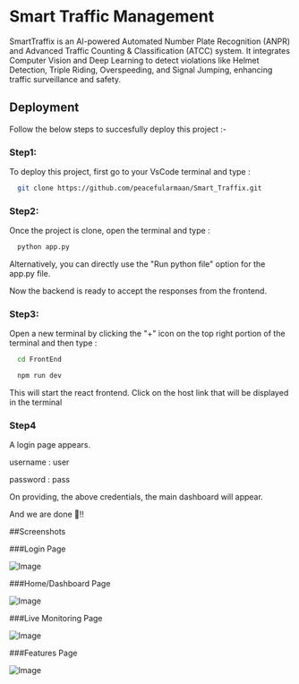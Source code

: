 
# Smart Traffic Management

SmartTraffix is an AI-powered Automated Number Plate Recognition (ANPR) and Advanced Traffic Counting & Classification (ATCC) system. It integrates Computer Vision and Deep Learning to detect violations like Helmet Detection, Triple Riding, Overspeeding, and Signal Jumping, enhancing traffic surveillance and safety.





## Deployment

Follow the below steps to succesfully deploy this project :-

### Step1:

To deploy this project, first go to your VsCode terminal and type : 

```bash
  git clone https://github.com/peacefularmaan/Smart_Traffix.git
```

### Step2:

Once the project is clone, open the terminal and type :

```bash
  python app.py
```

Alternatively, you can directly use the "Run python file" option for the app.py file.

Now the backend is ready to accept the responses from the frontend.

### Step3:

Open a new terminal by clicking the "+" icon on the top right portion of the terminal and then type :

```bash
  cd FrontEnd
```
```bash
  npm run dev
```

This will start the react frontend. Click on the host link that will be displayed in the terminal

### Step4

A login page appears. 

username : user

password : pass

On providing, the above credentials, the main dashboard will appear.

And we are done 🙌!!


##Screenshots

###Login Page

![Image](https://github.com/user-attachments/assets/bfc9104a-e465-4087-a34a-3047dbf57b16)

###Home/Dashboard Page

![Image](https://github.com/user-attachments/assets/4ae4d920-5e55-471b-aba6-d496350a6067)

###Live Monitoring Page

![Image](https://github.com/user-attachments/assets/57ff29c8-e2f8-4474-aac9-9bf7ba5f1d8e)

###Features Page

![Image](https://github.com/user-attachments/assets/260c74fa-f5f0-4bf0-bb13-6d79807b987a)
